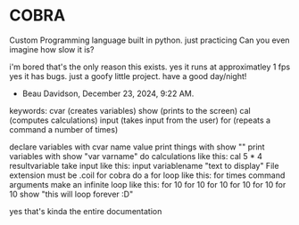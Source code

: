 # COBRA
Custom Programming language built in python. just practicing Can you even imagine how slow it is?

i'm bored
that's the only reason this exists.
yes it runs at approximatley 1 fps
yes it has bugs.
just a goofy little project.
have a good day/night!


- Beau Davidson, December 23, 2024, 9:22 AM.


keywords:
cvar (creates variables)
show (prints to the screen)
cal (computes calculations)
input (takes input from the user)
for (repeats a command a number of times)

declare variables with cvar name value
print things with show ""
print variables with show "var varname"
do calculations like this: cal 5 * 4 resultvariable
take input like this: input variablename "text to display"
File extension must be .coil for cobra
do a for loop like this: for times command arguments
make an infinite loop like this: for 10 for 10 for 10 for 10 for 10 for 10 show "this will loop forever :D"

yes that's kinda the entire documentation
